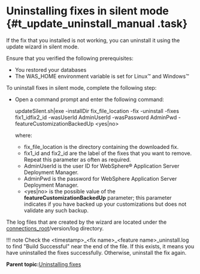 # Uninstalling fixes in silent mode {#t_update_uninstall_manual .task}

If the fix that you installed is not working, you can uninstall it using the update wizard in silent mode.

Ensure that you verified the following prerequisites:

-   You restored your databases
-   The WAS\_HOME environment variable is set for Linux™ and Windows™

To uninstall fixes in silent mode, complete the following step:

-   Open a command prompt and enter the following command:

    updateSilent.sh\|exe -installDir fix\_file\_location -fix -uninstall -fixes fix1\_idfix2\_id -wasUserId AdminUserId -wasPassword AdminPwd -featureCustomizationBackedUp <yes\|no\>

    where:

    -   fix\_file\_location is the directory containing the downloaded fix.
    -   fix1\_id and fix2\_id are the label of the fixes that you want to remove. Repeat this parameter as often as required.
    -   AdminUserId is the user ID for WebSphere® Application Server Deployment Manager.
    -   AdminPwd is the password for WebSphere Application Server Deployment Manager.
    -   <yes\|no\> is the possible value of the **featureCustomizationBackedUp** parameter; this parameter indicates if you have backed up your customizations but does not validate any such backup.

The log files that are created by the wizard are located under the [connections\_root](../plan/i_ovr_r_directory_conventions.md)/version/log directory.

!!! note
    Check the <timestamp\>\_<fix name\>\_<feature name\>\_uninstall.log to find "Build Successful" near the end of the file. If this exists, it means you have uninstalled the fixes successfully. Otherwise, uninstall the fix again.

**Parent topic:**[Uninstalling fixes](../migrate/c_update_uninstall.md)


